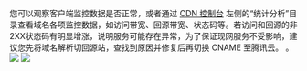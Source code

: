 您可以观察客户端监控数据是否正常，或者通过 [CDN 控制台](https://console.cloud.tencent.com/cdn) 左侧的“统计分析”目录查看域名各项监控数据，如访问带宽、回源带宽、状态码等。若访问和回源的非2XX状态码有明显增涨，说明服务可能存在异常，为了保证现网服务不受影响，建议您先将域名解析切回源站，查找到原因并修复后再切换 CNAME 至腾讯云。
。
![](https://qcloudimg.tencent-cloud.cn/raw/82ea0908f082f79495625c949c9b70af.png)
![](https://qcloudimg.tencent-cloud.cn/raw/4e75c5227a33a53a9b26f5b076d7b41e.png)

